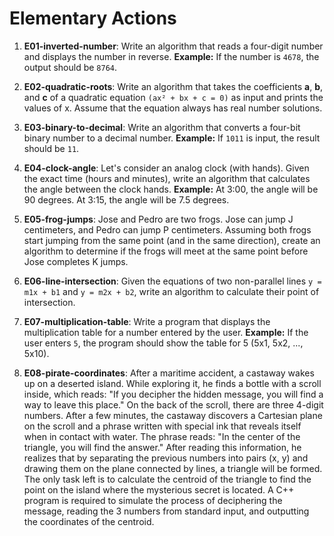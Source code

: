 # Elementary Actions

1) **E01-inverted-number**: Write an algorithm that reads a four-digit number and displays the number in reverse. **Example:** If the number is `4678`, the output should be `8764`.

2) **E02-quadratic-roots**: Write an algorithm that takes the coefficients **a**, **b**, and **c** of a quadratic equation `(ax² + bx + c = 0)` as input and prints the values of x. Assume that the equation always has real number solutions.

3) **E03-binary-to-decimal**: Write an algorithm that converts a four-bit binary number to a decimal number. **Example:** If `1011` is input, the result should be `11`.

4) **E04-clock-angle**: Let's consider an analog clock (with hands). Given the exact time (hours and minutes), write an algorithm that calculates the angle between the clock hands. **Example:** At 3:00, the angle will be 90 degrees. At 3:15, the angle will be 7.5 degrees.

5) **E05-frog-jumps**: Jose and Pedro are two frogs. Jose can jump J centimeters, and Pedro can jump P centimeters. Assuming both frogs start jumping from the same point (and in the same direction), create an algorithm to determine if the frogs will meet at the same point before Jose completes K jumps.

6) **E06-line-intersection**: Given the equations of two non-parallel lines `y = m1x + b1` and `y = m2x + b2`, write an algorithm to calculate their point of intersection.

7) **E07-multiplication-table**: Write a program that displays the multiplication table for a number entered by the user. **Example:** If the user enters `5`, the program should show the table for 5 (5x1, 5x2, ..., 5x10).

8) **E08-pirate-coordinates**: After a maritime accident, a castaway wakes up on a deserted island. While exploring it, he finds a bottle with a scroll inside, which reads: "If you decipher the hidden message, you will find a way to leave this place." On the back of the scroll, there are three 4-digit numbers. After a few minutes, the castaway discovers a Cartesian plane on the scroll and a phrase written with special ink that reveals itself when in contact with water. The phrase reads: "In the center of the triangle, you will find the answer." After reading this information, he realizes that by separating the previous numbers into pairs (x, y) and drawing them on the plane connected by lines, a triangle will be formed. The only task left is to calculate the centroid of the triangle to find the point on the island where the mysterious secret is located. A C++ program is required to simulate the process of deciphering the message, reading the 3 numbers from standard input, and outputting the coordinates of the centroid.
